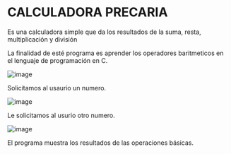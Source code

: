 <h1> CALCULADORA PRECARIA </h1>

<p>Es una calculadora simple que da los resultados de la suma, resta, multiplicación y división

La finalidad de esté programa es aprender los operadores baritmeticos en el lenguaje de programación en C.</p>

![image](https://github.com/user-attachments/assets/dcc1c9ce-b0ec-4589-a49a-b4342c96fca5)
<p>Solicitamos al usaurio un numero.</p>

![image](https://github.com/user-attachments/assets/905b04a4-a93b-4a30-a3ba-d82eda2a6f94)

<p>Le solicitamos al usurio otro numero.</p>

![image](https://github.com/user-attachments/assets/29318c0f-973d-4af9-b1be-faad0645273e)
<p>El programa muestra los resultados de las operaciones básicas.</p>
